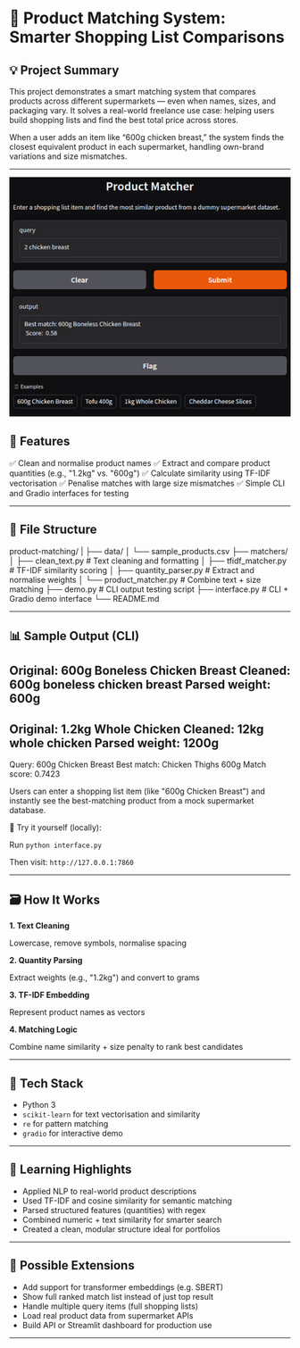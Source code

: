 # 🛒 Product Matching System: Smarter Shopping List Comparisons

## 💡 Project Summary

This project demonstrates a smart matching system that compares products across different supermarkets — even when names, sizes, and packaging vary. It solves a real-world freelance use case: helping users build shopping lists and find the best total price across stores.

When a user adds an item like “600g chicken breast,” the system finds the closest equivalent product in each supermarket, handling own-brand variations and size mismatches.

---

![Interface](assets/Screenshot-Interface.png)

## 🚀 Features

✅ Clean and normalise product names
✅ Extract and compare product quantities (e.g., "1.2kg" vs. "600g")
✅ Calculate similarity using TF-IDF vectorisation
✅ Penalise matches with large size mismatches
✅ Simple CLI and Gradio interfaces for testing

---

## 📂 File Structure
product-matching/
|
├── data/
│   └── sample_products.csv
├── matchers/
│   ├── clean_text.py          # Text cleaning and formatting
│   ├── tfidf_matcher.py       # TF-IDF similarity scoring
│   ├── quantity_parser.py     # Extract and normalise weights
│   └── product_matcher.py     # Combine text + size matching
├── demo.py                    # CLI output testing script
├── interface.py               # CLI + Gradio demo interface
└── README.md

---

## 📊 Sample Output (CLI)

Original:      600g Boneless Chicken Breast
Cleaned:       600g boneless chicken breast
Parsed weight: 600g
----------------------------------------
Original:      1.2kg Whole Chicken
Cleaned:       12kg whole chicken
Parsed weight: 1200g
----------------------------------------
Query:        600g Chicken Breast
Best match:   Chicken Thighs 600g
Match score:  0.7423

Users can enter a shopping list item (like "600g Chicken Breast") and instantly see the best-matching product from a mock supermarket database.

🧪 Try it yourself (locally):

Run `python interface.py`

Then visit: `http://127.0.0.1:7860`

---

## 🗃️ How It Works

**1. Text Cleaning**

Lowercase, remove symbols, normalise spacing

**2. Quantity Parsing**

Extract weights (e.g., "1.2kg") and convert to grams

**3. TF-IDF Embedding**

Represent product names as vectors

**4. Matching Logic**

Combine name similarity + size penalty to rank best candidates

---

## 🔧 Tech Stack

- Python 3
- `scikit-learn` for text vectorisation and similarity
- `re` for pattern matching
- `gradio` for interactive demo

---

## 🧠 Learning Highlights

- Applied NLP to real-world product descriptions
- Used TF-IDF and cosine similarity for semantic matching
- Parsed structured features (quantities) with regex
- Combined numeric + text similarity for smarter search
- Created a clean, modular structure ideal for portfolios

---

## 🧩 Possible Extensions

- Add support for transformer embeddings (e.g. SBERT)
- Show full ranked match list instead of just top result
- Handle multiple query items (full shopping lists)
- Load real product data from supermarket APIs
- Build API or Streamlit dashboard for production use

---

